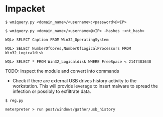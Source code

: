 # Impacket

`$ wmiquery.py <domain_name>/<username>:<password>@<IP>`

`$ wmiquery.py <domain_name>/<username>@<IP> -hashes :<nt_hash>`

```
WQL> SELECT Caption FROM Win32_OperatingSystem

WQL> SELECT NumberOfCores,NumberOfLogicalProcessors FROM Win32_Logicaldisk

WQL> SELECT * FROM Win32_Logicaldisk WHERE FreeSpace < 2147483648
```

TODO: Inspect the module and convert into commands

- Check if there are external USB drives history activity to the workstation. This will provide leverage to insert malware to spread the infection or possibly to exfiltrate data.

`$ reg.py`

`meterpreter > run post/windows/gather/usb_history`